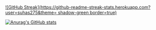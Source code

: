 



[![GitHub Streak](https://github-readme-streak-stats.herokuapp.com?user=suhas275&theme= shadow-green border=true)](https://git.io/streak-stats)

[![Anurag's GitHub stats](https://github-readme-stats.vercel.app/api?username=suhas275&theme=tokyonight)](https://github.com/anuraghazra/github-readme-stats)

